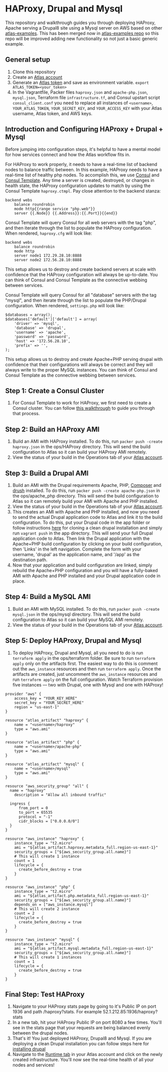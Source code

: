 HAProxy, Drupal and Mysql
===================
This repository and walkthrough guides you through deploying HAProxy, Apache serving a Drupal8 site using a Mysql server on AWS based on other [atlas-examples](https://github.com/hashicorp/atlas-examples). This has been merged now in [atlas-examples repo](https://github.com/hashicorp/atlas-examples) so this repo will be improved adding new functionality so not just a basic generic example.

General setup
-------------
1. Clone this repository
2. Create an [Atlas account](https://atlas.hashicorp.com/account/new?utm_source=github&utm_medium=examples&utm_campaign=haproxy-drupal8-mysql)
3. Generate an [Atlas token](https://atlas.hashicorp.com/settings/tokens) and save as environment variable. 
`export ATLAS_TOKEN=<your_token>`
4. In the Vagrantfile, Packer files `haproxy.json` and `apache-php.json`, `mysql.json`, Terraform file `infrastructure.tf`, and Consul upstart script `consul_client.conf` you need to replace all instances of `<username>`,  `YOUR_ATLAS_TOKEN`, `YOUR_SECRET_KEY`, and `YOUR_ACCESS_KEY` with your Atlas username, Atlas token, and AWS keys.

Introduction and Configuring HAProxy + Drupal + Mysql
-----------------------------------------------
Before jumping into configuration steps, it's helpful to have a mental model for how services connect and how the Atlas workflow fits in. 

For HAProxy to work properly, it needs to have a real-time list of backend nodes to balance traffic between. In this example, HAProxy needs to have a real-time list of healthy php nodes. To accomplish this, we use [Consul](https://consul.io) and [Consul Template](https://github.com/hashicorp/consul-template). Any time a server is created, destroyed, or changes in health state, the HAProxy configuration updates to match by using the Consul Template `haproxy.ctmpl`. Pay close attention to the backend stanza:

```
backend webs
    balance roundrobin
    mode http{{range service "php.web"}}
    server {{.Node}} {{.Address}}:{{.Port}}{{end}}
```

Consul Template will query Consul for all web servers with the tag "php", and then iterate through the list to populate the HAProxy configuration. When rendered, `haproxy.cfg` will look like:

```
backend webs
    balance roundrobin
    mode http
    server node1 172.29.28.10:8888
    server node2 172.56.28.10:8888
```
This setup allows us to destroy and create backend servers at scale with confidence that the HAProxy configuration will always be up-to-date. You can think of Consul and Consul Template as the connective webbing between services. 

Consul Template will query Consul for all "database" servers with the tag "mysql", and then iterate through the list to populate the PHP/Drupal configuration. When rendered, `settings.php` will look like:

```
$databases = array();
$databases['default']['default'] = array(
    'driver' => 'mysql',
    'database' => 'drupal',
    'username' => 'apache',
    'password' => 'password',
    'host' => '172.56.28.10',
    'prefix' => '',
);
```
This setup allows us to destroy and create Apache+PHP serving drupal with confidence that their configurations will always be correct and they will always write to the proper MySQL instances. You can think of Consul and Consul Template as the connective webbing between services. 

Step 1: Create a Consul Cluster
-------------------------
1. For Consul Template to work for HAProxy, we first need to create a Consul cluster. You can follow [this walkthrough](https://github.com/hashicorp/atlas-examples/tree/master/consul) to guide you through that process. 

Step 2: Build an HAProxy AMI
----------------------------
1. Build an AMI with HAProxy installed. To do this, run `packer push -create haproxy.json` in the ops/HAProxy directory. This will send the build configuration to Atlas so it can build your HAProxy AMI remotely. 
2. View the status of your build in the Operations tab of your [Atlas account](atlas.hashicorp.com/operations).

Step 3: Build a Drupal AMI
--------------------------
1. Build an AMI with the Drupal requirements Apache, PHP, [Composer](https://getcomposer.org/) and [drush](http://www.drush.org/en/master/) installed. To do this, run `packer push -create apache-php.json` in the ops/apache_php directory. This will send the build configuration to Atlas so it can remotely build your AMI with Apache and PHP installed.
2. View the status of your build in the Operations tab of your [Atlas account](atlas.hashicorp.com/operations).
3. This creates an AMI with Apache and PHP installed, and now you need to send the actual Drupal application code to Atlas and link it to the build configuration. To do this, put your Drupal code in the app folder or follow instructions [here](https://www.drupal.org/project/drupal/git-instructions) for cloning a clean drupal installation and simply run `vagrant push` in the app directory. This will send your full Drupal application code to Atlas. Then link the Drupal application with the Apache+PHP build configuration by clicking on your build configuration, then 'Links' in the left navigation. Complete the form with your username, 'drupal' as the application name, and '/app' as the destination path.
4. Now that your application and build configuration are linked, simply rebuild the Apache+PHP configuration and you will have a fully-baked AMI with Apache and PHP installed and your Drupal application code in place.

Step 4: Build a MySQL AMI
-------------------------
1. Build an AMI with MySQL installed. To do this, run `packer push -create mysql.json` in the ops/mysql directory. This will send the build configuration to Atlas so it can build your MySQL AMI remotely. 
2. View the status of your build in the Operations tab of your [Atlas account](atlas.hashicorp.com/operations).

Step 5: Deploy HAProxy, Drupal and Mysql
----------------------------------------
1. To deploy HAProxy, Drupal and Mysql, all you need to do is run `terraform apply` in the ops/terraform folder. Be sure to run `terraform apply` only on the artifacts first. The easiest way to do this is comment out the `aws_instance` resources and then run `terraform apply`. Once the artifacts are created, just uncomment the `aws_instance` resources and run `terraform apply` on the full configuration. Watch Terraform provision five instances — two with Drupal, one with Mysql and one with HAProxy! 

```
provider "aws" {
    access_key = "YOUR_KEY_HERE"
    secret_key = "YOUR_SECRET_HERE"
    region = "us-east-1"
}

resource "atlas_artifact" "haproxy" {
    name = "<username>/haproxy"
    type = "aws.ami"
}

resource "atlas_artifact" "php" {
    name = "<username>/apache-php"
    type = "aws.ami"
}

resource "atlas_artifact" "mysql" {
    name = "<username>/mysql"
    type = "aws.ami"
}

resource "aws_security_group" "all" {
  name = "haproxy"
    description = "Allow all inbound traffic"

  ingress {
      from_port = 0
      to_port = 65535
      protocol = "-1"
      cidr_blocks = ["0.0.0.0/0"]
  }
}

resource "aws_instance" "haproxy" {
    instance_type = "t2.micro"
    ami = "${atlas_artifact.haproxy.metadata_full.region-us-east-1}"
    security_groups = ["${aws_security_group.all.name}"]
    # This will create 1 instance
    count = 1
    lifecycle = {
      create_before_destroy = true  
    }
}

resource "aws_instance" "php" {
    instance_type = "t2.micro"  
    ami = "${atlas_artifact.php.metadata_full.region-us-east-1}"
    security_groups = ["${aws_security_group.all.name}"]
    depends_on = ["aws_instance.mysql"]
    # This will create 2 instance
    count = 2
    lifecycle = {
      create_before_destroy = true
    }
}

resource "aws_instance" "mysql" {
    instance_type = "t2.micro"
    ami = "${atlas_artifact.mysql.metadata_full.region-us-east-1}"
    security_groups = ["${aws_security_group.all.name}"]
    # This will create 1 instances
    count = 1
    lifecycle = {
      create_before_destroy = true  
    }
}
```

Final Step: Test HAProxy
------------------------
1. Navigate to your HAProxy stats page by going to it's Public IP on port 1936 and path /haproxy?stats. For example 52.1.212.85:1936/haproxy?stats
2. In a new tab, hit your HAProxy Public IP on port 8080 a few times. You'll see in the stats page that your requests are being balanced evenly between the drupal nodes. 
3. That's it! You just deployed HAProxy, Drupal8 and Mysql. If you are deploying a clean Drupal installation you can follow steps here for [installing drupal](https://www.drupal.org/documentation/install)
4. Navigate to the [Runtime tab](https://atlas.hashicorp.com/runtime) in your Atlas account and click on the newly created infrastructure. You'll now see the real-time health of all your nodes and services!
